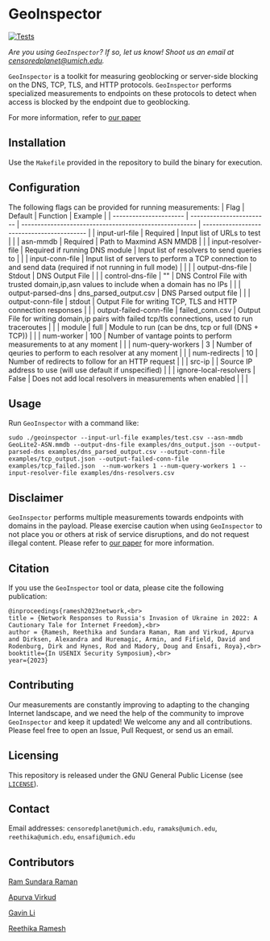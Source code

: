 # GeoInspector 
[![Tests](https://github.com/censoredplanet/geoinspector/workflows/geoinspector/badge.svg)](https://github.com/censoredplanet/geoinspector/actions)


*Are you using `GeoInspector`? If so, let us know! Shoot us an email at censoredplanet@umich.edu.*

`GeoInspector` is a toolkit for measuring geoblocking or server-side blocking on the DNS, TCP, TLS, and HTTP protocols. `GeoInspector` performs specialized measurements to endpoints on these protocols to detect when access is blocked by the endpoint due to geoblocking. 

For more information, refer to [our paper](https://censoredplanet.org/publicaitons/russia-ukraine-invasion.pdf)

## Installation
Use the `Makefile` provided in the repository to build the binary for execution. 
 
## Configuration
The following flags can be provided for running measurements:
|         Flag           |          Default         |                       Function                         |                  Example                   |
| ---------------------- | ------------------------ | ------------------------------------------------------ | ------------------------------------------ |
| input-url-file        | Required                  | Input list of URLs to test                             |                                |
| asn-mmdb              | Required                  | Path to Maxmind ASN MMDB                               |                                |
| input-resolver-file   | Required if running DNS module  |  Input list of resolvers to send queries to                              |                                |
| input-conn-file       | Input list of servers to perform a TCP connection to and send data (required if not running in full mode)                    |                                      |                                            |
| output-dns-file                  | Stdout                    | DNS Output File    |                                            |
| control-dns-file                   | ""                    | DNS Control File with trusted domain,ip,asn values to include when a domain has no IPs |     |
| output-parsed-dns               | dns_parsed_output.csv                    | DNS Parsed output file |                                            |
| output-conn-file              | stdout      | Output File for writing TCP, TLS and HTTP connection responses                   |                                            |
| output-failed-conn-file               | failed_conn.csv | Output File for writing domain,ip pairs with failed tcp/tls connections, used to run traceroutes    |                       |
| module                | full                   | Module to run (can be dns, tcp or full (DNS + TCP))           |                                           |
| num-worker            | 100                   | Number of vantage points to perform measurements to at any moment                   |                                            |
| num-query-workers            | 3                        | Number of qeuries to perform to each resolver at any moment                   |                                            |
| num-redirects                   | 10                        | Number of redirects to follow for an HTTP request                |                                            |
| src-ip             |                       | Source IP address to use (will use default if unspecified) |                                            |
| ignore-local-resolvers             | False                    | Does not add local resolvers in measurements when enabled                           |                                            |                                      |

## Usage
Run `GeoInspector` with a command like:
```
sudo ./geoinspector --input-url-file examples/test.csv --asn-mmdb GeoLite2-ASN.mmdb --output-dns-file examples/dns_output.json --output-parsed-dns examples/dns_parsed_output.csv --output-conn-file examples/tcp_output.json --output-failed-conn-file examples/tcp_failed.json  --num-workers 1 --num-query-workers 1 --input-resolver-file examples/dns-resolvers.csv
```

## Disclaimer
`GeoInspector` performs multiple measurements towards endpoints with domains in the payload. Please exercise caution when using `GeoInspector` to not place you or others at risk of service disruptions, and do not request illegal content. Please refer to [our paper](https://censoredplanet.org/publicaitons/russia-ukraine-invasion.pdf) for more information.

## Citation
If you use the `GeoInspector` tool or data, please cite the following publication:
```
@inproceedings{ramesh2023network,<br>
title = {Network Responses to Russia's Invasion of Ukraine in 2022: A Cautionary Tale for Internet Freedom},<br>
author = {Ramesh, Reethika and Sundara Raman, Ram and Virkud, Apurva and Dirksen, Alexandra and Huremagic, Armin, and Fifield, David and Rodenburg, Dirk and Hynes, Rod and Madory, Doug and Ensafi, Roya},<br>
booktitle={In USENIX Security Symposium},<br>
year={2023}
```

## Contributing
Our measurements are constantly improving to adapting to the changing Internet landscape, and we need the help of the community to improve `GeoInspector` and keep it updated! We welcome any and all contributions. Please feel free to open an Issue, Pull Request, or send us an email.

## Licensing
This repository is released under the GNU General Public License (see [`LICENSE`](LICENSE)).

## Contact
Email addresses: `censoredplanet@umich.edu`, `ramaks@umich.edu`, `reethika@umich.edu`, `ensafi@umich.edu`

## Contributors

[Ram Sundara Raman](https://github.com/ramakrishnansr)

[Apurva Virkud](https://github.com/avirkud)

[Gavin Li](https://github.com/developStorm)

[Reethika Ramesh](https://github.com/reethikar)